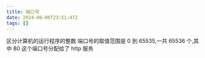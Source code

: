 ```yaml
---
title: 端口号
date: 2024-06-06T23:51:47Z
tags: []
---
```


区分计算机的运行程序的整数
端口号的取值范围是 0 到 65535,一共 65536 个,其中 80 这个端口号分配给了 http 服务
